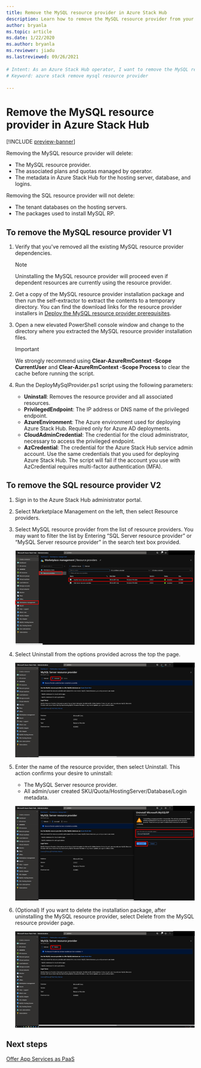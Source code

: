 ```yaml
---
title: Remove the MySQL resource provider in Azure Stack Hub 
description: Learn how to remove the MySQL resource provider from your Azure Stack Hub deployment.
author: bryanla
ms.topic: article
ms.date: 1/22/2020
ms.author: bryanla
ms.reviewer: jiadu
ms.lastreviewed: 09/26/2021

# Intent: As an Azure Stack Hub operator, I want to remove the MySQL resource provider on Azure Stack.
# Keyword: azure stack remove mysql resource provider

---
```


# Remove the MySQL resource provider in Azure Stack Hub

[!INCLUDE [preview-banner](../includes/sql-mysql-rp-limit-access.md)]

Removing the MySQL resource provider will delete:

- The MySQL resource provider.
- The associated plans and quotas managed by operator.
- The metadata in Azure Stack Hub for the hosting server, database, and logins. 

Removing the SQL resource provider will not delete:

- The tenant databases on the hosting servers.
- The packages used to install MySQL RP.

## To remove the MySQL resource provider V1

1. Verify that you've removed all the existing MySQL resource provider dependencies.

   > [!NOTE]
   > Uninstalling the MySQL resource provider will proceed even if dependent resources are currently using the resource provider.
  
2. Get a copy of the MySQL resource provider installation package and then run the self-extractor to extract the contents to a temporary directory. You can find the download links for the resource provider installers in [Deploy the MySQL resource provider prerequisites](./azure-stack-mysql-resource-provider-deploy.md).

3. Open a new elevated PowerShell console window and change to the directory where you extracted the MySQL resource provider installation files.

   > [!IMPORTANT]
   > We strongly recommend using **Clear-AzureRmContext -Scope CurrentUser** and **Clear-AzureRmContext -Scope Process** to clear the cache before running the script.

4. Run the DeployMySqlProvider.ps1 script using the following parameters:
   - **Uninstall**: Removes the resource provider and all associated resources.
   - **PrivilegedEndpoint**: The IP address or DNS name of the privileged endpoint.
   - **AzureEnvironment**: The Azure environment used for deploying Azure Stack Hub. Required only for Azure AD deployments.
   - **CloudAdminCredential**: The credential for the cloud administrator, necessary to access the privileged endpoint.
   - **AzCredential**: The credential for the Azure Stack Hub service admin account. Use the same credentials that you used for deploying Azure Stack Hub. The script will fail if the account you use with AzCredential requires multi-factor authentication (MFA).

## To remove the SQL resource provider V2

1. Sign in to the Azure Stack Hub administrator portal.

2. Select Marketplace Management on the left, then select Resource providers.

3. Select MySQL resource provider from the list of resource providers. You may want to filter the list by Entering “SQL Server resource provider” or “MySQL Server resource provider” in the search text box provided.

   ![Select RP in the Marketplace.](./media/azure-stack-mysql-resource-provider-maintain/1-rp-in-marketplace.png)

4. Select Uninstall from the options provided across the top the page.

   ![Select Uninstall in the Marketplace.](./media/azure-stack-mysql-resource-provider-maintain/2-select-uninstall.png)

5. Enter the name of the resource provider, then select Uninstall. This action confirms your desire to uninstall:
   - The MySQL Server resource provider.
   - All admin/user created SKU/Quota/HostingServer/Database/Login metadata.
   
   ![Screenshot of uninstall confirmation.](./media/azure-stack-mysql-resource-provider-maintain/3-confirm-uninstall.png)

6. (Optional) If you want to delete the installation package, after uninstalling the MySQL resource provider, select Delete from the MySQL resource provider page.

   ![Screenshot of deleting package.](./media/azure-stack-mysql-resource-provider-maintain/4-delete-install-package.png)

## Next steps

[Offer App Services as PaaS](azure-stack-app-service-overview.md)
